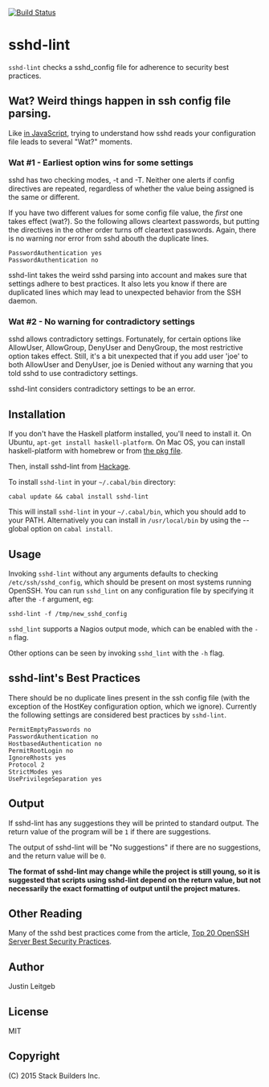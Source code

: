 [![Build Status](https://travis-ci.org/stackbuilders/sshd-lint.svg)](https://travis-ci.org/stackbuilders/sshd-lint)

# sshd-lint

`sshd-lint` checks a sshd_config file for adherence to security best
practices.

## Wat? Weird things happen in ssh config file parsing.

Like [in JavaScript](https://www.destroyallsoftware.com/talks/wat),
trying to understand how sshd reads your configuration file leads to
several "Wat?" moments.

### Wat #1 - Earliest option wins for some settings

sshd has two checking modes, -t and -T. Neither one alerts if config
directives are repeated, regardless of whether the value being
assigned is the same or different.

If you have two different values for some config file value, the
*first* one takes effect (wat?). So the following allows cleartext
passwords, but putting the directives in the other order turns off
cleartext passwords. Again, there is no warning nor error from sshd
abouth the duplicate lines.

```
PasswordAuthentication yes
PasswordAuthentication no
```

sshd-lint takes the weird sshd parsing into account and makes sure
that settings adhere to best practices. It also lets you know if there
are duplicated lines which may lead to unexpected behavior from the
SSH daemon.

### Wat #2 - No warning for contradictory settings

sshd allows contradictory settings. Fortunately, for certain options
like AllowUser, AllowGroup, DenyUser and DenyGroup, the most
restrictive option takes effect. Still, it's a bit unexpected that if
you add user 'joe' to both AllowUser and DenyUser, joe is Denied
without any warning that you told sshd to use contradictory settings.

sshd-lint considers contradictory settings to be an error.

## Installation

If you don't have the Haskell platform installed, you'll need to
install it. On Ubuntu, `apt-get install haskell-platform`. On Mac OS,
you can install haskell-platform with homebrew or from
[the pkg file](https://www.haskell.org/platform/mac.html).

Then, install sshd-lint from [Hackage](http://hackage.haskell.org/).

To install `sshd-lint` in your `~/.cabal/bin` directory:

```
cabal update && cabal install sshd-lint
```

This will install `sshd-lint` in your `~/.cabal/bin`, which you should
add to your PATH. Alternatively you can install in `/usr/local/bin` by
using the --global option on `cabal install`.

## Usage

Invoking `sshd-lint` without any arguments defaults to checking
`/etc/ssh/sshd_config`, which should be present on most systems
running OpenSSH. You can run `sshd_lint` on any configuration file
by specifying it after the `-f` argument, eg:

```
sshd-lint -f /tmp/new_sshd_config
```

`sshd_lint` supports a Nagios output mode, which can be enabled with
the `-n` flag.

Other options can be seen by invoking `sshd_lint` with the `-h` flag.

## sshd-lint's Best Practices

There should be no duplicate lines present in the ssh config file
(with the exception of the HostKey configuration option, which we
ignore). Currently the following settings are considered best
practices by `sshd-lint`.

```
PermitEmptyPasswords no
PasswordAuthentication no
HostbasedAuthentication no
PermitRootLogin no
IgnoreRhosts yes
Protocol 2
StrictModes yes
UsePrivilegeSeparation yes
```

## Output

If sshd-lint has any suggestions they will be printed to standard
output. The return value of the program will be `1` if there are
suggestions.

The output of sshd-lint will be "No suggestions" if there are no
suggestions, and the return value will be `0`.

**The format of sshd-lint may change while the project is still young,
so it is suggested that scripts using sshd-lint depend on the return
value, but not necessarily the exact formatting of output until the
project matures.**

## Other Reading

Many of the sshd best practices come from the article, [Top 20 OpenSSH
Server Best Security
Practices](http://www.cyberciti.biz/tips/linux-unix-bsd-openssh-server-best-practices.html).


## Author

Justin Leitgeb

## License

MIT

## Copyright

(C) 2015 Stack Builders Inc.
